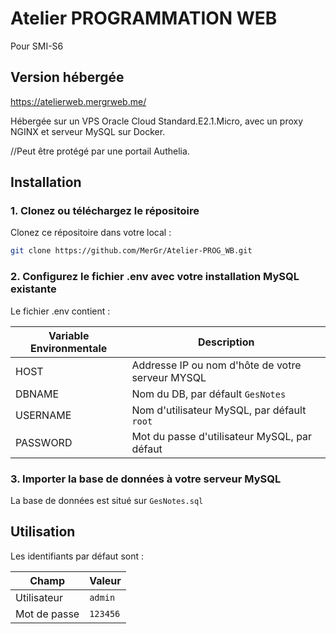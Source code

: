 # Atelier PROGRAMMATION WEB
Pour SMI-S6

## Version hébergée

https://atelierweb.mergrweb.me/

Hébergée sur un VPS Oracle Cloud Standard.E2.1.Micro, avec un proxy NGINX et serveur MySQL sur Docker.

//Peut être protégé par une portail Authelia.

## Installation

### 1. Clonez ou téléchargez le répositoire
Clonez ce répositoire dans votre local :
```bash
git clone https://github.com/MerGr/Atelier-PROG_WB.git
```

### 2. Configurez le fichier .env avec votre installation MySQL existante

Le fichier .env contient :

| Variable Environmentale | Description                                         |
| ----------------------- |-----------------------------------------------------|
| HOST                    | Addresse IP ou nom d'hôte de votre serveur MYSQL    |
| DBNAME                  | Nom du DB, par défault ```GesNotes```               |
| USERNAME                | Nom d'utilisateur MySQL, par défault ```root```     |
| PASSWORD                | Mot du passe d'utilisateur MySQL, par défaut ``` ```|

### 3. Importer la base de données à votre serveur MySQL

La base de données est situé sur ```GesNotes.sql```

## Utilisation

Les identifiants par défaut sont :

| Champ         | Valeur      |
| ------------- |-------------|
| Utilisateur   | ```admin``` |
| Mot de passe  | ```123456```|
